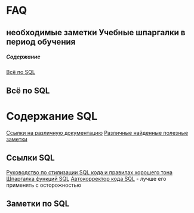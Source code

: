 # FAQ
необходимые заметки
Учебные шпаргалки в период обучения
-----------------------------------

##### Содержание
[Всё по SQL](#sql)

<a name="sql"><h2>Всё по SQL</h2></a>
# Содержание SQL
[Ссылки на различную документацию](#link_sql)
[Различные найденные полезные заметки](#note_sql)

<a name="link_sql"><h2>Ссылки SQL</h2></a>
[Руководство по стилизации SQL кода и правилах хорошего тона](https://www.sqlstyle.guide/ru/#предисловие)
[Шпаргалка функций SQL](https://www.sqltutorial.org/wp-content/uploads/2016/04/SQL-cheat-sheet.pdf)
[Автокорректор кода SQL](https://codebeautify.org/sqlformatter) - лучше его применять с осторожностью

<a name="note_sql"><h2>Заметки по SQL</h2></a>

